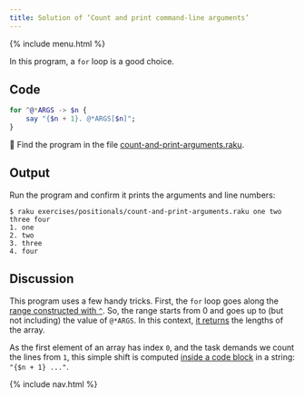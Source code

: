 ```yaml
---
title: Solution of ‘Count and print command-line arguments’
---
```


{% include menu.html %}

In this program, a `for` loop is a good choice.

## Code

```raku
for ^@*ARGS -> $n {
    say "{$n + 1}. @*ARGS[$n]";
}
```

🦋 Find the program in the file [count-and-print-arguments.raku](https://github.com/ash/raku-course/blob/master/exercises/positionals/count-and-print-arguments.raku).

## Output

Run the program and confirm it prints the arguments and line numbers:

```console
$ raku exercises/positionals/count-and-print-arguments.raku one two three four
1. one
2. two
3. three
4. four
```

## Discussion

This program uses a few handy tricks. First, the `for` loop goes along the [range constructed with `^`](/essentials/ranges/excluding-endpoints). So, the range starts from 0 and goes up to (but not including) the value of `@*ARGS`. In this context, [it returns](/essentials/positionals/arrays#size) the lengths of the array.

As the first element of an array has index `0`, and the task demands we count the lines from `1`, this simple shift is computed [inside a code block](/essentials/strings/code-interpolation) in a string: `"{$n + 1} ..."`.

{% include nav.html %}
